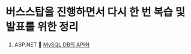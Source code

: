 # 버스스탑을 진행하면서 다시 한 번 복습 및 발표를 위한 정리

1. ASP.NET
   :link: [MySQL DB의 API화]((https://github.com/mini9155/Bus_Stop.ex/blob/main/AspNet/README.md)https://github.com/mini9155/Bus_Stop.ex/blob/main/AspNet/README.md)<br>
